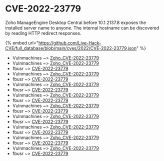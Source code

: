 # CVE-2022-23779

Zoho ManageEngine Desktop Central before 10.1.2137.8 exposes the installed server name to anyone. The internal hostname can be discovered by reading HTTP redirect responses.

{% embed url="https://github.com/Live-Hack-CVE/full_database/blob/main/cves/2022/CVE-2022-23779.json" %}


* Vulnmachines ~> [Zoho_CVE-2022-23779](https://www.alice-snow.ru/2022/database/cve-2022-23779/zoho_cve-2022-23779-vulnmachines)
* Vulnmachines ~> [Zoho_CVE-2022-23779](https://www.alice-snow.ru/2022/database/cve-2022-23779/zoho_cve-2022-23779-vulnmachines)
* fbusr ~> [CVE-2022-23779](https://www.alice-snow.ru/2022/database/cve-2022-23779/cve-2022-23779-fbusr)
* Vulnmachines ~> [Zoho_CVE-2022-23779](https://www.alice-snow.ru/2022/database/cve-2022-23779/zoho_cve-2022-23779-vulnmachines)
* fbusr ~> [CVE-2022-23779](https://www.alice-snow.ru/2022/database/cve-2022-23779/cve-2022-23779-fbusr)
* Vulnmachines ~> [Zoho_CVE-2022-23779](https://www.alice-snow.ru/2022/database/cve-2022-23779/zoho_cve-2022-23779-vulnmachines)
* fbusr ~> [CVE-2022-23779](https://www.alice-snow.ru/2022/database/cve-2022-23779/cve-2022-23779-fbusr)
* Vulnmachines ~> [Zoho_CVE-2022-23779](https://www.alice-snow.ru/2022/database/cve-2022-23779/zoho_cve-2022-23779-vulnmachines)
* fbusr ~> [CVE-2022-23779](https://www.alice-snow.ru/2022/database/cve-2022-23779/cve-2022-23779-fbusr)
* Vulnmachines ~> [Zoho_CVE-2022-23779](https://www.alice-snow.ru/2022/database/cve-2022-23779/zoho_cve-2022-23779-vulnmachines)
* fbusr ~> [CVE-2022-23779](https://www.alice-snow.ru/2022/database/cve-2022-23779/cve-2022-23779-fbusr)
* Vulnmachines ~> [Zoho_CVE-2022-23779](https://www.alice-snow.ru/2022/database/cve-2022-23779/zoho_cve-2022-23779-vulnmachines)
* fbusr ~> [CVE-2022-23779](https://www.alice-snow.ru/2022/database/cve-2022-23779/cve-2022-23779-fbusr)
* Vulnmachines ~> [Zoho_CVE-2022-23779](https://www.alice-snow.ru/2022/database/cve-2022-23779/zoho_cve-2022-23779-vulnmachines)
* fbusr ~> [CVE-2022-23779](https://www.alice-snow.ru/2022/database/cve-2022-23779/cve-2022-23779-fbusr)
* Vulnmachines ~> [Zoho_CVE-2022-23779](https://www.alice-snow.ru/2022/database/cve-2022-23779/zoho_cve-2022-23779-vulnmachines)
* fbusr ~> [CVE-2022-23779](https://www.alice-snow.ru/2022/database/cve-2022-23779/cve-2022-23779-fbusr)
* Vulnmachines ~> [Zoho_CVE-2022-23779](https://www.alice-snow.ru/2022/database/cve-2022-23779/zoho_cve-2022-23779-vulnmachines)
* fbusr ~> [CVE-2022-23779](https://www.alice-snow.ru/2022/database/cve-2022-23779/cve-2022-23779-fbusr)